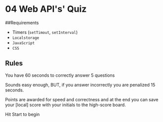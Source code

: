 # 04 Web API's' Quiz




##Requirements
- Timers (`setTimout`, `setInterval`)
- `Localstorage`
- `JavaScript`
- `CSS`



## Rules
You have 60 seconds to correctly answer 5 questions

Sounds easy enough, BUT, if you answer incorrectly you are penalized 15 seconds.

Points are awarded for speed and correctness and at the end you can save your [local] score with your initials to the high-score board.

Hit Start to begin
